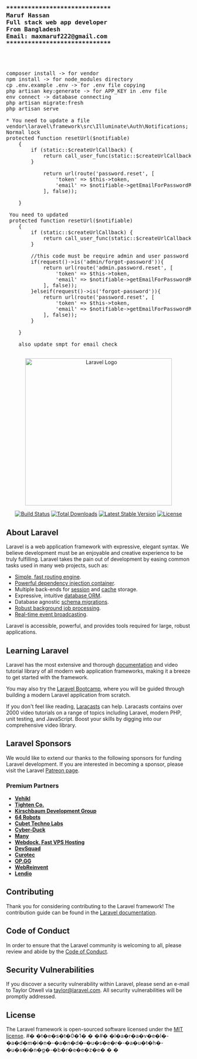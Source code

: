 <pre>
<h3>
*****************************
Maruf Hassan
Full stack web app developer
From Bangladesh
Email: maxmaruf222@gmail.com
*****************************
</h3>


composer install -> for vendor
npm install -> for node_modules directory
cp .env.example .env -> for .env file copying
php artisan key:generate -> for APP_KEY in .env file
env connect -> database connecting
php artisan migrate:fresh
php artisan serve

* You need to update a file
vendor\laravel\framework\src\Illuminate\Auth\Notifications;
Normal lock
protected function resetUrl($notifiable)
    {
        if (static::$createUrlCallback) {
            return call_user_func(static::$createUrlCallback, $notifiable, $this->token);
        }
        
            return url(route('password.reset', [
                'token' => $this->token,
                'email' => $notifiable->getEmailForPasswordReset(),
            ], false));
        
    }
    
 You need to updated 
 protected function resetUrl($notifiable)
    {
        if (static::$createUrlCallback) {
            return call_user_func(static::$createUrlCallback, $notifiable, $this->token);
        }
        
        //this code must be require admin and user password forgot
        if(request()->is('admin/forgot-password')){
            return url(route('admin.password.reset', [
                'token' => $this->token,
                'email' => $notifiable->getEmailForPasswordReset(),
            ], false));
        }elseif(request()->is('forgot-password')){
            return url(route('password.reset', [
                'token' => $this->token,
                'email' => $notifiable->getEmailForPasswordReset(),
            ], false));
        }
        
    }
    
    also update smpt for email check

</pre>





<p align="center"><a href="https://laravel.com" target="_blank"><img src="https://raw.githubusercontent.com/laravel/art/master/logo-lockup/5%20SVG/2%20CMYK/1%20Full%20Color/laravel-logolockup-cmyk-red.svg" width="400" alt="Laravel Logo"></a></p>

<p align="center">
<a href="https://travis-ci.org/laravel/framework"><img src="https://travis-ci.org/laravel/framework.svg" alt="Build Status"></a>
<a href="https://packagist.org/packages/laravel/framework"><img src="https://img.shields.io/packagist/dt/laravel/framework" alt="Total Downloads"></a>
<a href="https://packagist.org/packages/laravel/framework"><img src="https://img.shields.io/packagist/v/laravel/framework" alt="Latest Stable Version"></a>
<a href="https://packagist.org/packages/laravel/framework"><img src="https://img.shields.io/packagist/l/laravel/framework" alt="License"></a>
</p>

## About Laravel

Laravel is a web application framework with expressive, elegant syntax. We believe development must be an enjoyable and creative experience to be truly fulfilling. Laravel takes the pain out of development by easing common tasks used in many web projects, such as:

- [Simple, fast routing engine](https://laravel.com/docs/routing).
- [Powerful dependency injection container](https://laravel.com/docs/container).
- Multiple back-ends for [session](https://laravel.com/docs/session) and [cache](https://laravel.com/docs/cache) storage.
- Expressive, intuitive [database ORM](https://laravel.com/docs/eloquent).
- Database agnostic [schema migrations](https://laravel.com/docs/migrations).
- [Robust background job processing](https://laravel.com/docs/queues).
- [Real-time event broadcasting](https://laravel.com/docs/broadcasting).

Laravel is accessible, powerful, and provides tools required for large, robust applications.

## Learning Laravel

Laravel has the most extensive and thorough [documentation](https://laravel.com/docs) and video tutorial library of all modern web application frameworks, making it a breeze to get started with the framework.

You may also try the [Laravel Bootcamp](https://bootcamp.laravel.com), where you will be guided through building a modern Laravel application from scratch.

If you don't feel like reading, [Laracasts](https://laracasts.com) can help. Laracasts contains over 2000 video tutorials on a range of topics including Laravel, modern PHP, unit testing, and JavaScript. Boost your skills by digging into our comprehensive video library.

## Laravel Sponsors

We would like to extend our thanks to the following sponsors for funding Laravel development. If you are interested in becoming a sponsor, please visit the Laravel [Patreon page](https://patreon.com/taylorotwell).

### Premium Partners

- **[Vehikl](https://vehikl.com/)**
- **[Tighten Co.](https://tighten.co)**
- **[Kirschbaum Development Group](https://kirschbaumdevelopment.com)**
- **[64 Robots](https://64robots.com)**
- **[Cubet Techno Labs](https://cubettech.com)**
- **[Cyber-Duck](https://cyber-duck.co.uk)**
- **[Many](https://www.many.co.uk)**
- **[Webdock, Fast VPS Hosting](https://www.webdock.io/en)**
- **[DevSquad](https://devsquad.com)**
- **[Curotec](https://www.curotec.com/services/technologies/laravel/)**
- **[OP.GG](https://op.gg)**
- **[WebReinvent](https://webreinvent.com/?utm_source=laravel&utm_medium=github&utm_campaign=patreon-sponsors)**
- **[Lendio](https://lendio.com)**

## Contributing

Thank you for considering contributing to the Laravel framework! The contribution guide can be found in the [Laravel documentation](https://laravel.com/docs/contributions).

## Code of Conduct

In order to ensure that the Laravel community is welcoming to all, please review and abide by the [Code of Conduct](https://laravel.com/docs/contributions#code-of-conduct).

## Security Vulnerabilities

If you discover a security vulnerability within Laravel, please send an e-mail to Taylor Otwell via [taylor@laravel.com](mailto:taylor@laravel.com). All security vulnerabilities will be promptly addressed.

## License

The Laravel framework is open-sourced software licensed under the [MIT license](https://opensource.org/licenses/MIT).
#� �t�e�s�t�0�1�
�
�#� �l�a�r�a�v�e�l�-�a�d�m�i�n�-�a�n�d�-�u�s�e�r�-�a�u�t�h�-�u�s�i�n�g�-�b�r�e�e�z�e�
�
�
